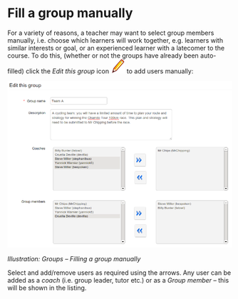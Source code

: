# Fill a group manually

For a variety of reasons, a teacher may want to select group members manually, i.e. choose which learners will work together, e.g. learners with similar interests or goal, or an experienced learner with a latecomer to the course. To do this, \(whether or not the groups have already been auto-filled\) click the _Edit this group_ icon ![](../../.gitbook/assets/graphics285.png) to add users manually:

![](../../.gitbook/assets/images216.png)

_Illustration: Groups – Filling a group manually_

Select and add/remove users as required using the arrows. Any user can be added as a _coach_ \(i.e. group leader, tutor etc.\) or as a _Group member –_ this will be shown in the listing.

